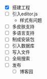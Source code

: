- [x] 搭建工程
- [ ] 引入editor.js
  - 样式有问题
- [ ] 多皮肤支持
- [ ] 多语言支持
- [ ] 制成安装包
- [ ] 引入数据库
- [ ] 写入文件
- [ ] 全局搜索
- [ ] 发布
  - [ ] 博客园